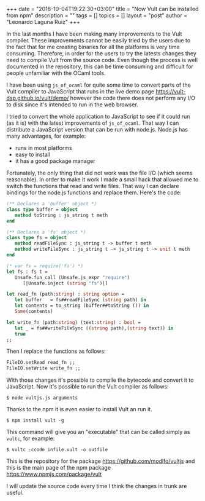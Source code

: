 +++
date = "2016-10-04T19:22:30+03:00"
title = "Now Vult can be installed from npm"
description = ""
tags = []
topics = []
layout = "post"
author = "Leonardo Laguna Ruiz"
+++

In the last months I have been making many improvements to the Vult compiler. These improvements cannot be easily tried by the users due to the fact that for me creating binaries for all the platforms is very time consuming. Therefore, in order for the users to try the latests changes they need to compile Vult from the source code. Even though the process is well documented in the repository, this can be time consuming and difficult for people unfamiliar with the OCaml tools.

<!--more-->

I have been using `js_of_ocaml` for quite some time to convert parts of the Vult compiler to JavaScript that runs in the live demo page https://vult-dsp.github.io/vult/demo/ however the code there does not perform any I/O to disk since it's intended to run in the web browser.

I tried to convert the whole application to JavaScript to see if it could run (as it is) with the latest improvements of `js_of_ocaml`. That way I can distribute a JavaScript version that can be run with node.js. Node.js has many advantages, for example:

- runs in most platforms
- easy to install
- it has a good package manager

Fortunately, the only thing that did not work was the file I/O (which seems reasonable). In order to make it work I made a small hack that allowed me to switch the functions that read and write files. That way I can declare bindings for the node.js functions and replace them. Here's the code:

```ocaml
(** Declares a 'buffer' object *)
class type buffer = object
   method toString : js_string t meth
end

(** Declares a 'fs' object *)
class type fs = object
   method readFileSync : js_string t -> buffer t meth
   method writeFileSync : js_string t -> js_string t -> unit t meth
end

(* var fs = require('fs') *)
let fs : fs t =
   Unsafe.fun_call (Unsafe.js_expr "require")
      [|Unsafe.inject (string "fs")|]

let read_fn (path:string) : string option =
   let buffer   = fs##readFileSync (string path) in
   let contents = to_string (buffer##toString ()) in
   Some(contents)

let write_fn (path:string) (text:string) : bool =
   let _ = fs##writeFileSync ((string path),(string text)) in
   true
;;
```

Then I replace the functions as follows:

``` ocaml
FileIO.setRead read_fn ;;
FileIO.setWrite write_fn ;;

```

With those changes it's possible to compile the bytecode and convert it to JavaScript. Now it's possible to run the Vult compiler as follows:

```
$ node vultjs.js arguments
```

Thanks to the npm it is even easier to install Vult an run it.

```
$ npm install vult -g
```

This command will give you an "executable" that can be called simply as `vultc`, for example:

```
$ vultc -ccode infile.vult -o outfile
```

This is the repository for the package https://github.com/modlfo/vultjs and this is the main page of the npm package https://www.npmjs.com/package/vult

I will update the source code every time I think the changes in trunk are useful.



